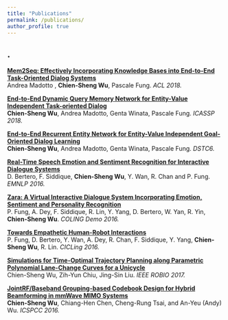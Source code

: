 ```yaml
---
title: "Publications"
permalink: /publications/
author_profile: true
---
```


## .

<b>[Mem2Seq: Effectively Incorporating Knowledge Bases into End-to-End Task-Oriented Dialog Systems](https://jasonwu0731.github.io/publications/Mem2Seq)</b> <br>
Andrea Madotto , <b>Chien-Sheng Wu</b>, Pascale Fung. <i>ACL 2018.</i> 

<b>[End-to-End Dynamic Query Memory Network for Entity-Value Independent Task-oriented Dialog](https://jasonwu0731.github.io/publications/DQMemNN)</b> <br>
<b>Chien-Sheng Wu</b>, Andrea Madotto, Genta Winata, Pascale Fung. <i>ICASSP 2018.</i>

<b>[End-to-End Recurrent Entity Network for Entity-Value Independent Goal-Oriented Dialog Learning](https://jasonwu0731.github.io/publications/DSTC6)</b> <br>
<b>Chien-Sheng Wu</b>, Andrea Madotto, Genta Winata, Pascale Fung. <i>DSTC6.</i>

<b>[Real-Time Speech Emotion and Sentiment Recognition for Interactive Dialogue Systems](https://jasonwu0731.github.io/publications/EMNLP16)</b> <br>
D. Bertero, F. Siddique, <b>Chien-Sheng Wu</b>, Y. Wan, R. Chan and P. Fung. <i>EMNLP  2016.</i>

<b>[Zara: A Virtual Interactive Dialogue System Incorporating Emotion, Sentiment and Personality Recognition](https://jasonwu0731.github.io/publications/Zara)</b> <br>
P. Fung, A. Dey, F. Siddique, R. Lin, Y. Yang, D. Bertero, W. Yan, R. Yin, <b>Chien-Sheng Wu</b>. <i>COLING Demo 2016.</i>

<b>[Towards Empathetic Human-Robot Interactions](https://jasonwu0731.github.io/publications/CICLing16)</b> <br>
P. Fung, D. Bertero, Y. Wan, A. Dey, R. Chan, F. Siddique, Y. Yang, <b>Chien-Sheng Wu</b>, R. Lin. <i>CICLing 2016.</i>

<b>[Simulations for Time-Optimal Trajectory Planning along Parametric Polynomial Lane-Change Curves for a Unicycle](https://jasonwu0731.github.io/publications/ROBIO17)</b> <br> Chien-Sheng Wu, Zih-Yun Chiu, Jing-Sin Liu. <i>IEEE ROBIO 2017.</i>

<b>[JointRF/Baseband Grouping-based Codebook Design for Hybrid Beamforming in mmWave MIMO Systems](https://jasonwu0731.github.io/publications/ICSPCC16)</b> <br>
<b>Chien-Sheng Wu</b>, Chiang-Hen Chen, Cheng-Rung Tsai, and An-Yeu (Andy) Wu. <i>ICSPCC 2016.</i>

<!-- {% if author.googlescholar %}
  You can also find my articles on <u><a href="{{author.googlescholar}}">my Google Scholar profile</a>.</u>
{% endif %}

{% include base_path %}

{% for post in site.publications reversed %}
  {% include archive-single.html %}
{% endfor %} -->

